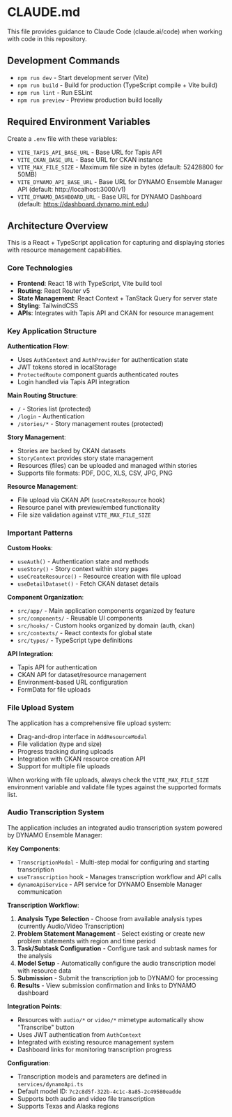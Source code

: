 # CLAUDE.md

This file provides guidance to Claude Code (claude.ai/code) when working with code in this repository.

## Development Commands

- `npm run dev` - Start development server (Vite)
- `npm run build` - Build for production (TypeScript compile + Vite build)
- `npm run lint` - Run ESLint
- `npm run preview` - Preview production build locally

## Required Environment Variables

Create a `.env` file with these variables:
- `VITE_TAPIS_API_BASE_URL` - Base URL for Tapis API
- `VITE_CKAN_BASE_URL` - Base URL for CKAN instance  
- `VITE_MAX_FILE_SIZE` - Maximum file size in bytes (default: 52428800 for 50MB)
- `VITE_DYNAMO_API_BASE_URL` - Base URL for DYNAMO Ensemble Manager API (default: http://localhost:3000/v1)
- `VITE_DYNAMO_DASHBOARD_URL` - Base URL for DYNAMO Dashboard (default: https://dashboard.dynamo.mint.edu)

## Architecture Overview

This is a React + TypeScript application for capturing and displaying stories with resource management capabilities.

### Core Technologies
- **Frontend**: React 18 with TypeScript, Vite build tool
- **Routing**: React Router v5
- **State Management**: React Context + TanStack Query for server state
- **Styling**: TailwindCSS
- **APIs**: Integrates with Tapis API and CKAN for resource management

### Key Application Structure

**Authentication Flow**:
- Uses `AuthContext` and `AuthProvider` for authentication state
- JWT tokens stored in localStorage
- `ProtectedRoute` component guards authenticated routes
- Login handled via Tapis API integration

**Main Routing Structure**:
- `/` - Stories list (protected)
- `/login` - Authentication
- `/stories/*` - Story management routes (protected)

**Story Management**:
- Stories are backed by CKAN datasets
- `StoryContext` provides story state management
- Resources (files) can be uploaded and managed within stories
- Supports file formats: PDF, DOC, XLS, CSV, JPG, PNG

**Resource Management**:
- File upload via CKAN API (`useCreateResource` hook)
- Resource panel with preview/embed functionality
- File size validation against `VITE_MAX_FILE_SIZE`

### Important Patterns

**Custom Hooks**:
- `useAuth()` - Authentication state and methods
- `useStory()` - Story context within story pages
- `useCreateResource()` - Resource creation with file upload
- `useDetailDataset()` - Fetch CKAN dataset details

**Component Organization**:
- `src/app/` - Main application components organized by feature
- `src/components/` - Reusable UI components
- `src/hooks/` - Custom hooks organized by domain (auth, ckan)
- `src/contexts/` - React contexts for global state
- `src/types/` - TypeScript type definitions

**API Integration**:
- Tapis API for authentication
- CKAN API for dataset/resource management
- Environment-based URL configuration
- FormData for file uploads

### File Upload System

The application has a comprehensive file upload system:
- Drag-and-drop interface in `AddResourceModal`
- File validation (type and size)
- Progress tracking during uploads
- Integration with CKAN resource creation API
- Support for multiple file uploads

When working with file uploads, always check the `VITE_MAX_FILE_SIZE` environment variable and validate file types against the supported formats list.

### Audio Transcription System

The application includes an integrated audio transcription system powered by DYNAMO Ensemble Manager:

**Key Components**:
- `TranscriptionModal` - Multi-step modal for configuring and starting transcription
- `useTranscription` hook - Manages transcription workflow and API calls
- `dynamoApiService` - API service for DYNAMO Ensemble Manager communication

**Transcription Workflow**:
1. **Analysis Type Selection** - Choose from available analysis types (currently Audio/Video Transcription)
2. **Problem Statement Management** - Select existing or create new problem statements with region and time period
3. **Task/Subtask Configuration** - Configure task and subtask names for the analysis
4. **Model Setup** - Automatically configure the audio transcription model with resource data
5. **Submission** - Submit the transcription job to DYNAMO for processing
6. **Results** - View submission confirmation and links to DYNAMO dashboard

**Integration Points**:
- Resources with `audio/*` or `video/*` mimetype automatically show "Transcribe" button
- Uses JWT authentication from `AuthContext`
- Integrated with existing resource management system
- Dashboard links for monitoring transcription progress

**Configuration**:
- Transcription models and parameters are defined in `services/dynamoApi.ts`
- Default model ID: `7c2c8d5f-322b-4c1c-8a85-2c49580eadde`
- Supports both audio and video file transcription
- Supports Texas and Alaska regions